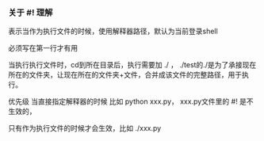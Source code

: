 ### 关于 #! 理解

表示当作为执行文件的时候，使用解释器路径，默认为当前登录shell

必须写在第一行才有用

当执行执行文件时，cd到所在目录后，执行需要加 ./ ，    ./test的./是为了承接现在所在的文件夹，让现在所在的文件夹+文件，合并成该文件的完整路径，用于执行。

优先级 当直接指定解释器的时候 比如 python xxx.py， xxx.py文件里的 #! 是不生效的，

只有作为执行文件的时候才会生效，比如  ./xxx.py


